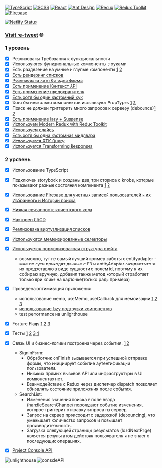 [![TypeScript](https://img.shields.io/badge/TypeScript-Next-blue?style=flat-square&logo=typescript)](https://www.typescriptlang.org/)
[![SCSS](https://img.shields.io/badge/SCSS-Styles-orange?style=flat-square&logo=sass)](https://sass-lang.com/)
[![React](https://img.shields.io/badge/React-Library-blue?style=flat-square&logo=react)](https://reactjs.org/)
[![Ant Design](https://img.shields.io/badge/Ant_Design-0170FE?style=flat-square&logo=ant-design)](https://ant.design/)
[![Redux](https://img.shields.io/badge/Redux-764ABC?style=flat-square&logo=redux)](https://redux.js.org/)
[![Redux Toolkit](https://img.shields.io/badge/Redux_Toolkit-764ABC?style=flat-square&logo=redux)](https://redux-toolkit.js.org/)
[![Firebase](https://img.shields.io/badge/Firebase-FFCA28?style=flat-square&logo=firebase)](https://firebase.google.com/)

[![Netlify Status](https://api.netlify.com/api/v1/badges/8743b257-27fb-443c-969a-6555395e4f5c/deploy-status)](https://app.netlify.com/sites/re-tweet/deploys)
### [Visit re-tweet](https://main--re-tweet.netlify.app/) 🌐

### 1 уровень
- [x] Реализованы Требования к функциональности
- [x] Используются функциональные компоненты c хуками 
- [x] Есть разделение на умные и глупые компоненты [1](https://github.com/jesus-cyclist/re-tweet/blob/main/src/enteties/news/ui/news-card/news-card.tsx) [2](https://github.com/jesus-cyclist/re-tweet/blob/main/src/pages/main/ui/main-page.tsx)
- [x] [Есть рендеринг списков](https://github.com/jesus-cyclist/re-tweet/blob/main/src/widgets/news-list/ui/news-list/news-list.tsx)
- [x] [Реализована хотя бы одна форма](https://github.com/jesus-cyclist/re-tweet/blob/main/src/features/authentication/ui/signup-form/signup-form.tsx)
- [x] [Есть применение Контекст API](https://github.com/jesus-cyclist/re-tweet/blob/main/src/app/providers/with-theme.tsx)
- [x] [Есть применение предохранителя](https://github.com/jesus-cyclist/re-tweet/blob/main/src/app/providers/with-error-boundary.tsx)
- [x] [Есть хотя бы один кастомный хук](https://github.com/jesus-cyclist/re-tweet/blob/main/src/shared/lib/hooks/use-click-outside.ts)
- [x] Хотя бы несколько компонентов используют PropTypes [1](https://github.com/jesus-cyclist/re-tweet/blob/main/src/shared/UI/layout/layout.tsx) [2](https://github.com/jesus-cyclist/re-tweet/blob/main/src/shared/UI/link/link.tsx)
- [x] Поиск не должен триггерить много запросов к серверу (debounce)[1](https://github.com/jesus-cyclist/re-tweet/blob/main/src/widgets/search-list/ui/search-list/search-list.tsx) [2](https://github.com/jesus-cyclist/re-tweet/blob/main/src/shared/lib/hooks/use-debounce.ts)
- [x] [Есть применение lazy + Suspense](https://github.com/jesus-cyclist/re-tweet/blob/main/src/app/router/app-router.tsx)
- [x] [Используем Modern Redux with Redux Toolkit](https://github.com/jesus-cyclist/re-tweet/blob/main/src/app/store.ts) 
- [x] [Используем слайсы](https://github.com/jesus-cyclist/re-tweet/blob/main/src/features/authentication/model/store.ts)
- [x] [Есть хотя бы одна кастомная мидлвара](https://github.com/jesus-cyclist/re-tweet/blob/main/src/features/authentication/model/middleware.ts)
- [x] [Используется RTK Query](https://github.com/jesus-cyclist/re-tweet/blob/main/src/shared/api/space-flight/api.ts) 
- [x] [Используется Transforming Responses](https://github.com/jesus-cyclist/re-tweet/blob/main/src/shared/api/space-flight/api.ts) 

### 2 уровень
- [x] Использование TypeScript
- [x] Подключен storybook и созданы два, три сториса с knobs, которые показывают разные состояния компонента [1](https://github.com/jesus-cyclist/re-tweet/blob/main/src/stories/filter.stories.tsx) [2](https://github.com/jesus-cyclist/re-tweet/blob/main/src/stories/loader.stories.tsx)
- [x] [Использование Firebase для учетных записей пользователей и их Избранного и Истории поиска](https://github.com/jesus-cyclist/re-tweet/blob/main/src/shared/api/db/provider/firebase/config.ts)
- [x] [Низкая связанность клиентского кода](https://github.com/jesus-cyclist/re-tweet/blob/main/src/shared/api/db/provider/provider-switcher.ts)
- [x] [Настроен CI/CD](https://github.com/jesus-cyclist/re-tweet/blob/main/.github/workflows/actions.yml)
- [x] [Реализована виртуализация списков](https://github.com/jesus-cyclist/re-tweet/blob/main/src/widgets/search-list/ui/list/list.tsx)
- [x] [Используются мемоизированные селекторы](https://github.com/jesus-cyclist/re-tweet/blob/main/src/widgets/footer/model/store.ts)
- [x] [Используется нормализованная структура стейта](https://github.com/jesus-cyclist/re-tweet/blob/main/src/enteties/news/model/store.ts) 
  - возможно, тут не самый лучший пример работы с entityadapter - мне по сути приходят данные с FB и entityAdapter ожидает что я их предоставлю в виде сущности с полем id, поэтому я их собираю вручную, добавил также метод который отработает только при клике на карточке(только ради примера) 
- [x] Проведена оптимизация приложения
  - использование memo, useMemo, useCallback для мемоизации [1](https://github.com/jesus-cyclist/re-tweet/blob/main/src/pages/main/ui/main-page.tsx) [2](https://github.com/jesus-cyclist/re-tweet/blob/main/src/features/header-menu/ui/header-menu/header-menu.tsx) [3](https://github.com/jesus-cyclist/re-tweet/blob/main/src/app/providers/with-theme.tsx)
  - [использование lazy подгрузки компонентов](https://github.com/jesus-cyclist/re-tweet/blob/main/src/app/router/app-router.tsx)
  - test performance на unlighthouse
- [x] Feature Flags [1](https://github.com/jesus-cyclist/re-tweet/blob/main/server/index.mjs) [2](https://github.com/jesus-cyclist/re-tweet/blob/main/src/features/news-control-panel/model/store.ts) [3](https://github.com/jesus-cyclist/re-tweet/blob/main/src/pages/main/api/api.ts)
- [x] Тесты [1](https://github.com/jesus-cyclist/re-tweet/blob/main/cypress/e2e/favourite-action.cy.ts) [2](https://github.com/jesus-cyclist/re-tweet/blob/main/cypress/e2e/search-information.cy.ts) [3](https://github.com/jesus-cyclist/re-tweet/blob/main/src/shared/lib/hooks/use-debounce.test.tsx) [4](https://github.com/jesus-cyclist/re-tweet/blob/main/src/shared/api/space-flight/data-field-transformer.test.ts)
- [x] Связь UI и бизнес-логики построена через события. [1](https://github.com/jesus-cyclist/re-tweet/blob/main/src/features/authentication/ui/signin-form/signin-form.tsx) [2](https://github.com/jesus-cyclist/re-tweet/blob/main/src/widgets/search-list/ui/search-list/search-list.tsx)
  - SigninForm:
    - Обработчик onFinish вызывается при успешной отправке формы, что инициирует событие аутентификации пользователя.
    - Никаких прямых вызовов API или инфраструктуры в UI компонентах нет.
    - Взаимодействие с Redux через диспетчер dispatch позволяет обновлять состояние приложения после события.
  - SearchList:
    - Изменения значения поиска в поле ввода (handleSearchChange) порождают событие изменения, которое триггерит отправку запроса на сервер.
    - Запрос на сервер происходит с задержкой (debouncing), что уменьшает количество запросов и повышает производительность.
    - Загрузка следующей страницы результатов (loadNextPage) является результатом действия пользователя и не знает о последующих операциях.
- [x] [Project Console API](https://github.com/jesus-cyclist/re-tweet/blob/main/src/shared/api/console/middleware.ts)


![unlighthouse](https://github.com/jesus-cyclist/re-tweet/assets/112469129/deea32de-c642-4b65-abae-946cd643aa14)
![consoleAPI](https://github.com/jesus-cyclist/re-tweet/assets/112469129/5784077d-ec0a-4402-b572-99f3f99a5f4b)


